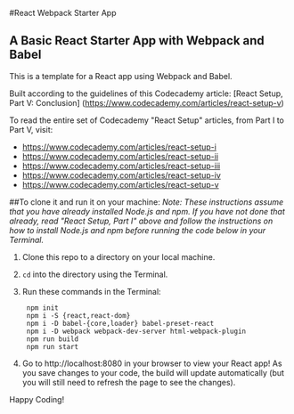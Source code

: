 #React Webpack Starter App
## A Basic React Starter App with Webpack and Babel

This is a template for a React app using Webpack and Babel.

Built according to the guidelines of this Codecademy article: [React Setup, Part V: Conclusion] (https://www.codecademy.com/articles/react-setup-v)

To read the entire set of Codecademy "React Setup" articles, from Part I to Part V, visit: 

* <https://www.codecademy.com/articles/react-setup-i>
* <https://www.codecademy.com/articles/react-setup-ii>
* <https://www.codecademy.com/articles/react-setup-iii>
* <https://www.codecademy.com/articles/react-setup-iv>
* <https://www.codecademy.com/articles/react-setup-v>


##To clone it and run it on your machine:
*Note: These instructions assume that you have already installed Node.js and npm. If you have not done that already, read "React Setup, Part I" above and follow the instructions on how to install Node.js and npm before running the code below in your Terminal.*

1. Clone this repo to a directory on your local machine.
2. `cd` into the directory using the Terminal.
3. Run these commands in the Terminal:

		npm init
		npm i -S {react,react-dom}
		npm i -D babel-{core,loader} babel-preset-react
		npm i -D webpack webpack-dev-server html-webpack-plugin
		npm run build
		npm run start

4. Go to http://localhost:8080 in your browser to view your React app! As you save changes to your code, the build
will update automatically (but you will still need to refresh the page to see the changes).

Happy Coding!